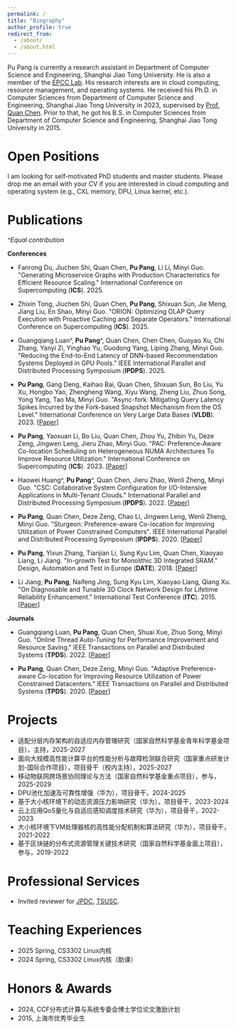 ```yaml
---
permalink: /
title: "Biography"
author_profile: true
redirect_from: 
  - /about/
  - /about.html
---
```


Pu Pang is currently a research assistant in Department of Computer Science and Engineering, Shanghai Jiao Tong University. He is also a member of the [EPCC Lab](http://epcc.sjtu.edu.cn/). His research interests are in cloud computing, resource management, and operating systems. 
He received his Ph.D. in Computer Sciences from Department of Computer Science and Engineering, Shanghai Jiao Tong University in 2023, supervised by [Prof. Quan Chen](https://www.cs.sjtu.edu.cn/~chen-quan/). 
Prior to that, he got his B.S. in Computer Sciences from Department of Computer Science and Engineering, Shanghai Jiao Tong University in 2015.

Open Positions
======
I am looking for self-motivated PhD students and master students. Please drop me an email with your CV if you are interested in cloud computing and operating system (e.g., CXL memory, DPU, Linux kernel, etc.).

Publications
======
*^Equal contribution*

**Conferences**

* Fanrong Du, Jiuchen Shi, Quan Chen, **Pu Pang**, Li Li, Minyi Guo. "Generating Microservice Graphs with Production Characteristics for Efficient Resource Scaling." International Conference on Supercomputing (**ICS**). 2025.

* Zhixin Tong, Jiuchen Shi, Quan Chen, **Pu Pang**, Shixuan Sun, Jie Meng, Jiang Liu, En Shao, Minyi Guo. "ORION: Optimizing OLAP Query Execution with Proactive Caching and Separate Operators." International Conference on Supercomputing (**ICS**). 2025.

* Guangqiang Luan^, **Pu Pang**^, Quan Chen, Chen Chen, Guoyao Xu, Chi Zhang, Yanyi Zi, Yinghao Yu, Guodong Yang, Liping Zhang, Minyi Guo. "Reducing the End-to-End Latency of DNN-based Recommendation Systems Deployed in GPU Pools." IEEE International Parallel and Distributed Processing Symposium (**IPDPS**). 2025. 

* **Pu Pang**, Gang Deng, Kaihao Bai, Quan Chen, Shixuan Sun, Bo Liu, Yu Xu, Hongbo Yao, Zhengheng Wang, Xiyu Wang, Zheng Liu, Zhuo Song, Yong Yang, Tao Ma, Minyi Guo. "Async-fork: Mitigating Query Latency Spikes Incurred by the Fork-based Snapshot Mechanism from the OS Level." International Conference on Very Large Data Bases (**VLDB**). 2023. [[Paper](https://dl.acm.org/doi/abs/10.14778/3579075.3579079)]

* **Pu Pang**, Yaoxuan Li, Bo Liu, Quan Chen, Zhou Yu, Zhibin Yu, Deze Zeng, Jingwen Leng, Jieru Zhao, Minyi Guo. "PAC: Preference-Aware Co-location Scheduling on Heterogeneous NUMA Architectures To Improve Resource Utilization." International Conference on Supercomputing (**ICS**). 2023. [[Paper](https://dl.acm.org/doi/10.1145/3577193.3593709)]

* Haowei Huang^, **Pu Pang**^, Quan Chen, Jieru Zhao, Wenli Zheng, Minyi Guo. "CSC: Collaborative System Configuration for I/O-Intensive Applications in Multi-Tenant Clouds." International Parallel and Distributed Processing Symposium (**IPDPS**). 2022. [[Paper](https://doi.org/10.1109/IPDPS53621.2022.00131)]

* **Pu Pang**, Quan Chen, Deze Zeng, Chao Li, Jingwen Leng, Wenli Zheng, Minyi Guo. "Sturgeon: Preference-aware Co-location for Improving Utilization of Power Constrained Computers". IEEE International Parallel and Distributed Processing Symposium (**IPDPS**). 2020. [[Paper](https://doi.org/10.1109/IPDPS47924.2020.00079)]

* **Pu Pang**, Yixun Zhang, Tianjian Li, Sung Kyu Lim, Quan Chen, Xiaoyao Liang, Li Jiang. "In-growth Test for Monolithic 3D Integrated SRAM." Design, Automation and Test in Europe (**DATE**). 2018. [[Paper](https://doi.org/10.23919/DATE.2018.8342071)]

* Li Jiang, **Pu Pang**, Naifeng Jing, Sung Kyu Lim, Xiaoyao Liang, Qiang Xu. "On Diagnosable and Tunable 3D Clock Network Design for Lifetime Reliability Enhancement." International Test Conference (**ITC**). 2015. [[Paper](https://doi.org/10.1109/TEST.2015.7342405)]

**Journals**

* Guangqiang Luan, **Pu Pang**, Quan Chen, Shuai Xue, Zhuo Song, Minyi Guo. "Online Thread Auto-Tuning for Performance Improvement and Resource Saving." IEEE Transactions on Parallel and Distributed Systems (**TPDS**). 2022. [[Paper](https://doi.org/10.1109/TPDS.2022.3169410)]

* **Pu Pang**, Quan Chen, Deze Zeng, Minyi Guo. "Adaptive Preference-aware Co-location for Improving Resource Utilization of Power Constrained Datacenters." IEEE Transactions on Parallel and Distributed Systems (**TPDS**). 2020. [[Paper](https://doi.org/10.1109/TPDS.2020.3023997)]

Projects
======
* 适配分层内存架构的自适应内存管理研究（国家自然科学基金青年科学基金项目），主持，2025-2027
* 面向大规模高性能计算平台的性能分析与故障检测联合研究（国家重点研发计划-国际合作项目），项目骨干（校内主持），2025-2027
* 移动物联网跨场景协同理论与方法（国家自然科学基金重点项目），参与，2025-2029
* DPU池化加速及可靠性增强（华为），项目骨干，2024-2025
* 基于大小核环境下的动态资源压力影响研究（华为），项目骨干，2023-2024
* 云上应用QoS量化与自适应感知调度技术研究（华为），项目骨干，2022-2023
* 大小核环境下VM处理器核的高性能分配机制和算法研究（华为），项目骨干，2021-2022
* 基于区块链的分布式资源管理关键技术研究（国家自然科学基金面上项目），参与，2019-2022

Professional Services
======
* Invited reviewer for [JPDC](https://www.sciencedirect.com/journal/journal-of-parallel-and-distributed-computing), [TSUSC](https://www.computer.org/csdl/journal/su).
  
Teaching Experiences
======
* 2025 Spring, CS3302 Linux内核
* 2024 Spring, CS3302 Linux内核（助课）

Honors & Awards
======
* 2024, CCF分布式计算与系统专委会博士学位论文激励计划
* 2015, 上海市优秀毕业生

